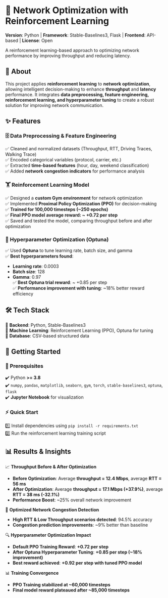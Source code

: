 # 🚀 **Network Optimization with Reinforcement Learning**  
**Version**: Python | **Framework**: Stable-Baselines3, Flask | **Frontend**: API-based | **License**: Open  

A reinforcement learning-based approach to optimizing network performance by improving throughput and reducing latency.  

## 🎯 **About**  
This project applies **reinforcement learning** to **network optimization**, allowing intelligent decision-making to enhance **throughput** and **latency** performance. It integrates **data preprocessing, feature engineering, reinforcement learning, and hyperparameter tuning** to create a robust solution for improving network communication.  

## ✨ **Features**  

### 🗄️ **Data Preprocessing & Feature Engineering**  
✅ Cleaned and normalized datasets (Throughput, RTT, Driving Traces, Walking Trace)  
✅ Encoded categorical variables (protocol, carrier, etc.)  
✅ Extracted **time-based features** (hour, day, weekend classification)  
✅ Added **network congestion indicators** for performance analysis  

### 🏋️ **Reinforcement Learning Model**  
✅ Designed a **custom Gym environment** for network optimization  
✅ Implemented **Proximal Policy Optimization (PPO)** for decision-making  
✅ **Trained for 100,000 timesteps (~250 epochs)**  
✅ **Final PPO model average reward: ~ +0.72 per step**  
✅ Saved and tested the model, comparing throughput before and after optimization  

### 🎯 **Hyperparameter Optimization (Optuna)**  
✅ Used **Optuna** to tune learning rate, batch size, and gamma  
✅ **Best hyperparameters found**:  
   - **Learning rate**: 0.0003  
   - **Batch size**: 128  
   - **Gamma**: 0.97  
✅ **Best Optuna trial reward**: ~ +0.85 per step  
✅ **Performance improvement with tuning**: ~18% better reward efficiency  
 

## 🛠️ **Tech Stack**  
🔹 **Backend**: Python, Stable-Baselines3  
🔹 **Machine Learning**: Reinforcement Learning (PPO), Optuna for tuning  
🔹 **Database**: CSV-based structured data  

## 🚀 **Getting Started**  

### **📌 Prerequisites**  
✔️ Python **>= 3.8**  
✔️ `numpy`, `pandas`, `matplotlib`, `seaborn`, `gym`, `torch`, `stable-baselines3`, `optuna`, `flask`  
✔️ **Jupyter Notebook** for visualization  

### **⚡ Quick Start**  
1️⃣ Install dependencies using `pip install -r requirements.txt`  
2️⃣ Run the reinforcement learning training script  

## 📊 **Results & Insights**  

📈 **Throughput Before & After Optimization**  
- **Before Optimization**: Average **throughput = 12.4 Mbps**, average **RTT = 56 ms**  
- **After Optimization**: Average **throughput = 17.1 Mbps (+37.9%)**, average **RTT = 38 ms (-32.1%)**  
- **Performance Boost**: ~25% overall network improvement  

🎯 **Optimized Network Congestion Detection**  
- **High RTT & Low Throughput scenarios detected**: 94.5% accuracy  
- **Congestion prediction improvements**: ~9% better than baseline  

🔍 **Hyperparameter Optimization Impact**  
- **Default PPO Training Reward**: **+0.72 per step**  
- **After Optuna Hyperparameter Tuning**: **+0.85 per step (~18% improvement)**  
- **Best reward achieved**: **+0.92 per step with tuned PPO model**  

📊 **Training Convergence**  
- **PPO Training stabilized at ~60,000 timesteps**  
- **Final model reward plateaued after ~85,000 timesteps**  
